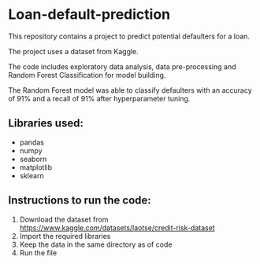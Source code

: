 # Loan-default-prediction

This repository contains a project to predict potential defaulters for a loan.

The project uses a dataset from Kaggle. 

The code includes exploratory data analysis, data pre-processing and Random Forest Classification for model building. 

The Random Forest model was able to classify defaulters with an accuracy of 91% and a recall of 91% after hyperparameter tuning. 
## Libraries used: 
- pandas  
- numpy 
- seaborn 
- matplotlib 
- sklearn 

## Instructions to run the code: 
1. Download the dataset from https://www.kaggle.com/datasets/laotse/credit-risk-dataset  
2. Import the required libraries 
3. Keep the data in the same directory as of code 
4. Run the file
